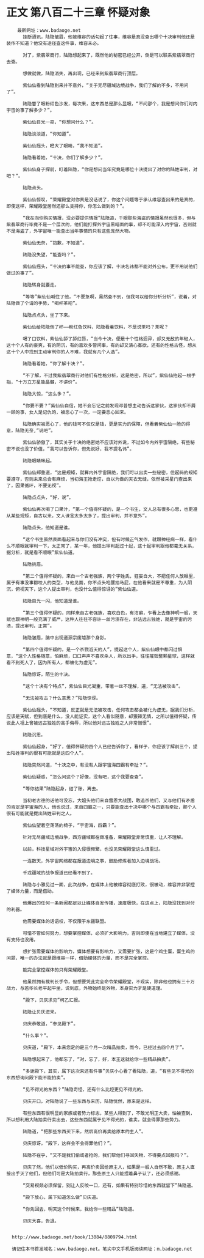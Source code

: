# 正文 第八百二十三章 怀疑对象
        最新网址：www.badaoge.net
          挂断通讯，陆隐皱眉，他被维容的话勾起了往事，维容是真没查出哪个十决审判他还是装作不知道？他没有途径查这件事，维容未必。
      
          对了，紫翡翠商行，陆隐想起来了，既然他的秘密已经公开，倒是可以联系紫翡翠商行去查。
      
          想做就做，陆隐消失，再出现，已经来到紫翡翠商行顶层。
      
          紫仙仙看到陆隐到来并不意外，“关于无尽疆域边境战争，我们了解的不多，不用问了”。
      
          陆隐瞥了眼粉红色沙发，每次来，这东西总是那么显眼，“不问那个，我是想问你们对内宇宙的事了解多少？”。
      
          紫仙仙目光一亮，“你想问什么？”。
      
          陆隐淡淡道，“你知道”。
      
          紫仙仙摇头，瞪大了眼睛，“我不知道”。
      
          陆隐看着她，“十决，你们了解多少？”。
      
          紫仙仙身子探前，盯着陆隐，“你是想问当年究竟是哪位十决提出了对你的陆姓审判，对吧？”。
      
          陆隐点头。
      
          紫仙仙惊叹，“荣耀殿堂对你真是没话说了，你这个问题等于承认维容查出来的是真的，即使这样，荣耀殿堂居然还那么支持你，你怎么做到的？”。
      
          “我在向你购买情报，没必要提供情报”陆隐道，千眼那些海盗的情报虽然也很多，但与紫翡翠商行毕竟不是一个层次的，他们能打探外宇宙黑暗面的事，却不可能深入内宇宙，否则就不是海盗了，外宇宙唯一能查出当年事情的只有这些庞然大物。
      
          紫仙仙无奈，“抱歉，不知道”。
      
          陆隐没失望，“能查吗？”。
      
          紫仙仙摇头，“十决的事不能查，你应该了解，十决名讳都不能对外公布，更不用说他们做过的事了”。
      
          陆隐转身就要走。
      
          “等等”紫仙仙喊住了他，“不要急啊，虽然查不到，但我可以给你分析分析”，说着，对陆隐做了个请的手势，“喝杯茶吧”。
      
          陆隐点点头，坐了下来。
      
          紫仙仙给陆隐倒了杯——粉红色饮料，陆隐看着饮料，不是说茶吗？茶呢？
      
          喝了口饮料，紫仙仙舔了舔红唇，“当今十决，便是十个性格迥异，却又无敌的年轻人，这十个人有的豪爽，有的阴沉，有的喜欢多管闲事，有的却又清心寡欲，还有的性格古怪，想从这十个人中找到主动审判你的人不难，我就有几个人选”。
      
          陆隐看着她，“你了解十决？”。
      
          “不了解，不过我紫翡翠商行对他们有性格分析，这是绝密，所以”，紫仙仙抬起一根手指，“十万立方星能晶髓，不讲价”。
      
          陆隐大惊，“这么多？”。
      
          “你要不要？”紫仙仙自信，她不会忘记之前发现邓普想主动告诉这家伙，这家伙却不屑一顾的事，女人是记仇的，被恶心了一次，一定要恶心回来。
      
          陆隐确实被恶心了，他的钱可不仅仅是钱，更是实力的保障，但看着紫仙仙一脸的得意，陆隐无奈,“说吧”。
      
          紫仙仙骄傲了，其实关于十决的绝密她不应该对外说，不过如今内外宇宙隔绝，有些秘密不说也没了价值，“我可以告诉你，但先说好，我不提名讳”。
      
          陆隐眼睛眯起。
      
          紫仙仙郑重道，“这是规矩，就算内外宇宙隔绝，我们可以出卖一些秘密，但起码的规矩要遵守，否则未来总会有麻烦，当初海王抢走焢，自以为做的天衣无缝，依然被采星门查出来了，因果循环，不要无视”。
      
          陆隐点点头，“好，说”。
      
          紫仙仙再次喝了口果汁，“第一个值得怀疑的，是一个书生，文人总有很多心思，也更遵从某些规矩，自古以来，文人谏言太多太多了，提出审判，并不意外”。
      
          陆隐点头，他知道是谁。
      
          “这个书生虽然表面看起来与你们没有冲突，但有时候正气发作，就跟神经病一样，看什么不顺眼就审判一下，太正常了，某一年，他提出审判超过十起，这十起审判跟他都毫无关系，据分析，就是看不顺眼”紫仙仙道。
      
          陆隐挑眉。
      
          “第二个值得怀疑的，来自一个古老强族，两个字姓氏，狂妄自大，不把任何人放眼里，属于有事没事都咬人的类型，与他见面，你不点头哈腰拍马屁，在他看来就是不尊重，为人阴沉，俯视天下，这个人提出审判，也没什么值得惊讶的”紫仙仙道。
      
          陆隐目光一闪，他知道是谁。
      
          “第三个值得怀疑的，同样来自古老强族，喜欢白色，有洁癖，乍看上去像神明一般，天赋也跟神明一般充满了威严，这种人往往不容许一丝污渍存在，非法远古独姓，就是宇宙的污渍，提出审判，正常”。
      
          陆隐皱眉，脑中出现道源宗废墟那个身影。
      
          “第四个值得怀疑的，是一个杀戮滔天的人”，提起这个人，紫仙仙眼中都闪过惧意，“这个人性格随意，怕麻烦，口口声声不喜欢杀人，所以出手，往往摧毁整颗星球，这样就看不到死人了，因为所有人，都被化为虚无”。
      
          陆隐惊讶，陌生的十决。
      
          “这个十决有个特点”，紫仙仙目光凝重，带着一丝不理解，道，“无法被攻击”。
      
          “无法被攻击？什么意思？”陆隐惊讶。
      
          紫仙仙摇头，“不知道，反正就是无法被攻击，任何攻击都会被化为虚无，据我们分析，应该是天赋，但到底是什么，没人能证实，这个人看似随意，却狠辣无情，之所以值得怀疑，传说此人祖上曾被远古独姓的高手侮辱，所以他对远古独姓之人非常憎恨”。
      
          陆隐沉思。
      
          紫仙仙起身，“好了，值得怀疑的四个人已经告诉你了，看样子，你应该了解前三个，提出陆姓审判的很有可能就是这四个人”。
      
          陆隐突然问道，“十决之中，有没有人跟宇宙海四霸有牵扯？”。
      
          紫仙仙疑惑，“怎么问这个？好像，没有吧，这个我要查查”。
      
          “等你结果”陆隐起身，结了账，离去。
      
          当初老古德的话他可没忘，大姐头他们来自雷恩大战团，敢追杀他们，又与他们有矛盾的肯定是宇宙海的人，他也说过，来自四霸之一，只要能查出十决中哪个与四霸有牵扯，那个人很有可能就是提出陆姓审判之人。
      
          紫仙仙望着空荡荡的椅子，“宇宙海，四霸？”。
      
          针对无尽疆域边境战争，西方疆域都在做准备，荣耀殿堂非常慎重，让人不理解。
      
          以前，科技星域对外宇宙的入侵很频繁，也没见荣耀殿堂这么慎重过。
      
          一连数天，外宇宙网络都在报道边境之事，鼓励修炼者加入边境战场。
      
          千戎疆域的战争报道已经看不到了。
      
          陆隐与小雅见过一面，此次战争，在媒体上他被维容彻底打败，很被动，维容并非掌控了媒体力量，而是借助。
      
          他爆出的任何一条新闻都足以让媒体自发传播，速度极快，在这点上，陆隐没找到对付的利器。
      
          他需要媒体的话语权，不仅限于东疆联盟。
      
          可惜不管如何努力，想要掌控媒体，必须扩大影响力，否则即便在当地建立了媒体，没有支持也没用。
      
          想扩张需要媒体的影响力，媒体想要有影响力，又需要扩张，这是个鸡生蛋，蛋生鸡的问题，唯一的办法就是跟维容一样，借助媒体的力量，而不是完全掌控。
      
          能完全掌控媒体的只有荣耀殿堂。
      
          他虽然拥有裁判长手令，但想要凭此完全命令荣耀殿堂，不现实，除非他也拥有三十万战力，与若华长老平起平坐，说到底，外物始终是外物，本身实力才是硬道理。
      
          “殿下，贝庆求见”柯乙汇报。
      
          陆隐让贝庆进来。
      
          贝庆恭敬道，“参见殿下”。
      
          “什么事？”。
      
          贝庆道，“殿下，本来您定的是三个月一次精品拍卖，而今，已经过去四个月了”。
      
          陆隐想起来了，他都忘了，“对，忘了，好，本王这就给你一些精品拍卖”。
      
          “多谢殿下，其实，属下这次来还有件事”贝庆小心看了看陆隐，道，“有些见不得光的东西想询问殿下能不能拍卖”。
      
          “见不得光的东西？”陆隐奇怪，还有什么比焢更见不得光的。
      
          贝庆开口，对陆隐说了一些东西与来历，陆隐恍然，原来是这样。
      
          有些东西有很明显的家族或者势力标志，某些人得到了，不敢光明正大卖，怕被查到，所以想利用大陆拍卖行卖出去，这些东西就属于见不得光的，谁卖，就会得罪那些势力。
      
          陆隐道，“把那些东西买下来，然后高价再卖给原本的主人”。
      
          贝庆惊讶，“殿下，这样会不会得罪他们？”。
      
          陆隐不在乎，“又不是我们偷或者抢的，我们帮他们寻回失物，不得要点回报吗？”。
      
          贝庆了然，他们以低价购买，再高价卖回给原主人，如果是一般人自然不敢，原主人直接出手灭了他们，但他们可是大陆拍卖行，那些原主人只能捏着鼻子认了，还必须感谢。
      
          “交易视频必须保留，别让人反咬一口，还有，如果有特别珍惜的东西就留下”陆隐道。
      
          “殿下放心，属下知道怎么做”贝庆道。
      
          “你先回去，明天这个时候来，我给你一些精品”陆隐道。
      
          贝庆大喜，告退。
      
      
      http://www.badaoge.net/book/13084/8809794.html
      
      请记住本书首发域名：www.badaoge.net。笔尖中文手机版阅读网址：m.badaoge.net
